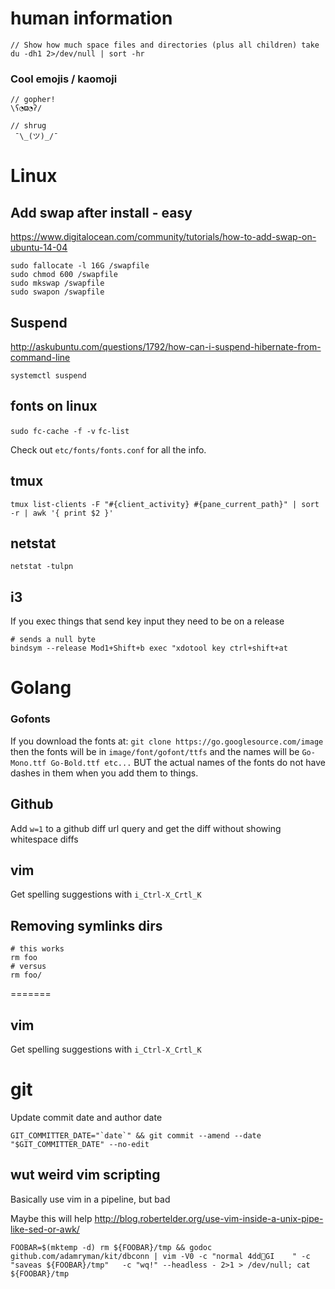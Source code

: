 # human information

```
// Show how much space files and directories (plus all children) take
du -dh1 2>/dev/null | sort -hr
```

### Cool emojis / kaomoji
```
// gopher!
\ʕ◔ϖ◔ʔ/

// shrug
 ¯\_(ツ)_/¯

```

# Linux

## Add swap after install - easy
https://www.digitalocean.com/community/tutorials/how-to-add-swap-on-ubuntu-14-04

```
sudo fallocate -l 16G /swapfile
sudo chmod 600 /swapfile
sudo mkswap /swapfile
sudo swapon /swapfile
```

## Suspend

http://askubuntu.com/questions/1792/how-can-i-suspend-hibernate-from-command-line

```
systemctl suspend
```

## fonts on linux

`sudo fc-cache -f -v`
`fc-list`

Check out `etc/fonts/fonts.conf` for all the info.

## tmux
```
tmux list-clients -F "#{client_activity} #{pane_current_path}" | sort -r | awk '{ print $2 }'
```
## netstat

```
netstat -tulpn
```

## i3 

If you exec things that send key input they need to be on a release
```
# sends a null byte
bindsym --release Mod1+Shift+b exec "xdotool key ctrl+shift+at
```

# Golang

### Gofonts

If you download the fonts at: `git clone https://go.googlesource.com/image`
then the fonts will be in `image/font/gofont/ttfs` and the names will be
`Go-Mono.ttf Go-Bold.ttf etc...` BUT the actual names of the fonts do not have
dashes in them when you add them to things.

## Github

Add `w=1` to a github diff url query and get the diff without showing whitespace diffs

## vim

Get spelling suggestions with `i_Ctrl-X_Crtl_K`

## Removing symlinks dirs

```
# this works
rm foo
# versus
rm foo/
```

=======

## vim

Get spelling suggestions with `i_Ctrl-X_Crtl_K`

# git

Update commit date and author date

```
GIT_COMMITTER_DATE="`date`" && git commit --amend --date "$GIT_COMMITTER_DATE" --no-edit
```

## wut weird vim scripting

Basically use vim in a pipeline, but bad

Maybe this will help http://blog.robertelder.org/use-vim-inside-a-unix-pipe-like-sed-or-awk/

```
FOOBAR=$(mktemp -d) rm ${FOOBAR}/tmp && godoc github.com/adamryman/kit/dbconn | vim -V0 -c "normal 4ddGI    " -c "saveas ${FOOBAR}/tmp"   -c "wq!" --headless - 2>1 > /dev/null; cat ${FOOBAR}/tmp
```
